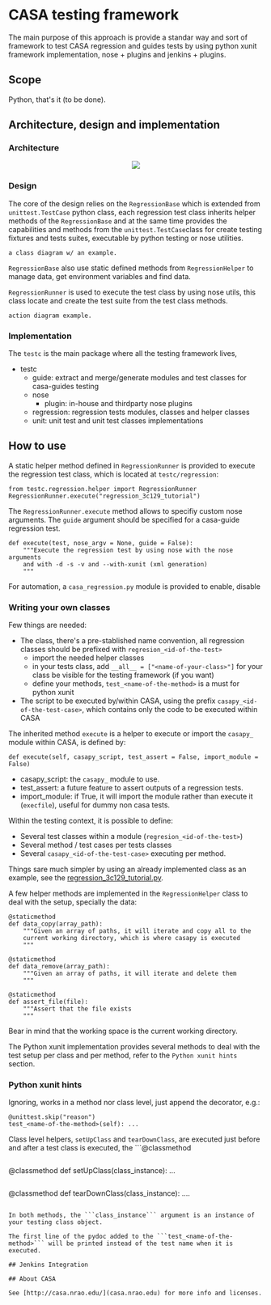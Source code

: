 # CASA testing framework

The main purpose of this approach is provide a standar way and sort of framework to test CASA regression and guides tests by using python xunit framework implementation, nose + plugins and jenkins + plugins.

## Scope

Python, that's it (to be done).

## Architecture, design and implementation

### Architecture

<div align="center">
    <img src="http://s18.postimg.org/kezwcw4l5/architecture.png" />
</div>

### Design

The core of the design relies on the ```RegressionBase``` which is extended from ```unittest.TestCase``` python class, each regression test class inherits helper methods of the ```RegressionBase``` and at the same time provides the capabilities and methods from the ```unittest.TestCase```class for create testing fixtures and tests suites, executable by python testing or nose utilities.

```
a class diagram w/ an example.
```

```RegressionBase``` also use static defined methods from ```RegressionHelper``` to manage data, get environment variables and find data.


```RegressionRunner``` is used to execute the test class by using nose utils, this class locate and create the test suite from the test class methods.


```
action diagram example.
```

### Implementation

The ```testc``` is the main package where all the testing framework lives, 

   * testc
      * guide: extract and merge/generate modules and test classes for casa-guides testing
      * nose
         * plugin: in-house and thirdparty nose plugins
      * regression: regression tests modules, classes and helper classes
      * unit: unit test and unit test classes implementations

## How to use

A static helper method defined in ```RegressionRunner``` is provided to execute the regression test class, which is located at ```testc/regression```:

```
from testc.regression.helper import RegressionRunner
RegressionRunner.execute("regression_3c129_tutorial")
```

The ```RegressionRunner.execute``` method allows to specifiy custom nose arguments. The ```guide``` argument should be specified for a casa-guide regression test.

```
def execute(test, nose_argv = None, guide = False):
	"""Execute the regression test by using nose with the nose arguments
	and with -d -s -v and --with-xunit (xml generation)
	"""
```

For automation, a ```casa_regression.py``` module is provided to enable, disable

### Writing your own classes

Few things are needed:

   * The class, there's a pre-stablished name convention, all regression classes should be prefixed with ```regresion_<id-of-the-test>```
      * import the needed helper classes
      * in your tests class, add ```__all__ = ["<name-of-your-class>"]``` for your class be visible for the testing framework (if you want)
      * define your methods, ```test_<name-of-the-method>``` is a must for python xunit
   * The script to be executed by/within CASA, using the prefix ```casapy_<id-of-the-test-case>```, which contains only the code to be executed within CASA

The inherited method ```execute``` is a helper to execute or import the ```casapy_``` module within CASA, is defined by:

```
def execute(self, casapy_script, test_assert = False, import_module = False)
```

   * casapy_script: the ```casapy_``` module to use.
   * test_assert: a future feature to assert outputs of a regression tests.
   * import_module: if True, it will import the module rather than execute it (```execfile```), useful for dummy non casa tests.

Within the testing context, it is possible to define:

   * Several test classes within a module (```regresion_<id-of-the-test>```)
   * Several method / test cases per tests classes
   * Several ```casapy_<id-of-the-test-case>``` executing per method.

Things sare much simpler by using an already implemented class as an example, see the [regression_3c129_tutorial.py](https://github.com/atejeda/casa-testing/blob/master/testc/regression/regression_3c129_tutorial.py).

A few helper methods are implemented in the ```RegressionHelper``` class to deal with the setup, specially the data:

```
@staticmethod
def data_copy(array_path):
	"""Given an array of paths, it will iterate and copy all to the
	current working directory, which is where casapy is executed
	"""
```	

```
@staticmethod
def data_remove(array_path):
	"""Given an array of paths, it will iterate and delete them
	"""
```

```
@staticmethod
def assert_file(file):
	"""Assert that the file exists
	"""
```

Bear in mind that the working space is the current working directory.

The Python xunit implementation provides several methods to deal with the test setup per class and per method, refer to the ```Python xunit hints``` section.

### Python xunit hints

Ignoring, works in a method nor class level, just append the decorator, e.g.:

```
@unittest.skip("reason")
test_<name-of-the-method>(self): ...
```

Class level helpers, ```setUpClass```  and ```tearDownClass```, are executed just before and after a test class is executed, the ```@classmethod
``` decorator is mandatory.

```
@classmethod
def setUpClass(class_instance): ...
```

```
@classmethod
def tearDownClass(class_instance): ....
````

In both methods, the ```class_instance``` argument is an instance of your testing class object.

The first line of the pydoc added to the ```test_<name-of-the-method>``` will be printed instead of the test name when it is executed.

## Jenkins Integration

## About CASA

See [http://casa.nrao.edu/](casa.nrao.edu) for more info and licenses.